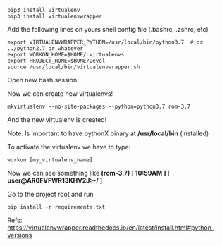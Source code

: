 ```
pip3 install virtualenv
pip3 install virtualenvwrapper
```

Add the following lines on yours shell config file (.bashrc, .zshrc, etc)

```
export VIRTUALENVWRAPPER_PYTHON=/usr/local/bin/python3.7  # or ../python2.7 or whatever
export WORKON_HOME=$HOME/.virtualenvs
export PROJECT_HOME=$HOME/Devel
source /usr/local/bin/virtualenvwrapper.sh
```

Open new bash session

Now we can create new virtualenvs!

```
mkvirtualenv --no-site-packages --python=python3.7 rom-3.7
```

And the new virtualenv is created!

Note: Is important to have pythonX binary at __/usr/local/bin__ (installed)

To activate the virtualenv we have to type:
```
workon [my_virtualenv_name]
```

Now we can see something like __(rom-3.7) [ 10:59AM ]  [ user@AR0FVFWR13KHV2J:~/ ]__

Go to the project root and run
```
pip install -r requirements.txt
```

Refs:
https://virtualenvwrapper.readthedocs.io/en/latest/install.html#python-versions

